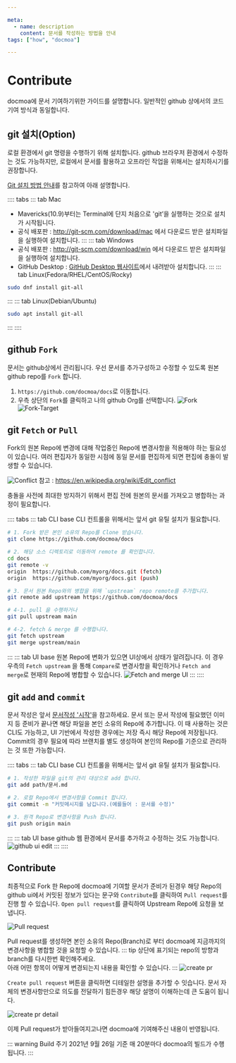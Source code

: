 ```yaml
---

meta:
  - name: description
    content: 문서를 작성하는 방법을 안내
tags: ["how", "docmoa"]

---
```


# Contribute

docmoa에 문서 기여하기위한 가이드를 설명합니다. 일반적인 github 상에서의 코드 기여 방식과 동일합니다.

## git 설치(Option)
로컬 환경에서 git 명령을 수행하기 위해 설치합니다. github 브라우저 환경에서 수정하는 것도 가능하지만, 로컬에서 문서를 활용하고 오프라인 작업을 위해서는 설치하시기를 권장합니다.

[Git 설치 방법 안내](https://git-scm.com/book/ko/v2/%EC%8B%9C%EC%9E%91%ED%95%98%EA%B8%B0-Git-%EC%84%A4%EC%B9%98)를 참고하여 아래 설명합니다.

:::: tabs
::: tab Mac
- Mavericks(10.9)부터는 Terminal에 단지 처음으로 'git’을 실행하는 것으로 설치가 시작됩니다.
- 공식 배포판 : <http://git-scm.com/download/mac> 에서 다운로드 받은 설치파일을 실행하여 설치합니다.
:::
::: tab Windows
- 공식 배포판 : <http://git-scm.com/download/win> 에서 다운로드 받은 설치파일을 실행하여 설치합니다.
- GitHub Desktop : [GitHub Desktop 웹사이트](https://desktop.github.com/)에서 내려받아 설치합니다.
:::
::: tab Linux(Fedora/RHEL/CentOS/Rocky)
```bash
sudo dnf install git-all
```
:::
::: tab Linux(Debian/Ubuntu)
```bash
sudo apt install git-all
```
:::
::::

## github `Fork`
문서는 github상에서 관리됩니다. 우선 문서를 추가구성하고 수정할 수 있도록 원본 github repo를 `Fork` 합니다.

1. `https://github.com/docmoa/docs`로 이동합니다.
2. 우측 상단의 `Fork`를 클릭하고 나의 github Org를 선택합니다.
![Fork](../image/github-fork.png "GitHub에서 Fork")
![Fork-Target](../image/github-fork-target.png "Fork 대상 Org 선택")

## git `Fetch` or `Pull`
Fork의 원본 Repo에 변경에 대해 작업중인 Repo에 변경사항을 적용해야 하는 필요성이 있습니다. 여러 편집자가 동일한 시점에 동일 문서를 편집하게 되면 편집에 충돌이 발생할 수 있습니다.

![Conflict](https://upload.wikimedia.org/wikipedia/commons/9/97/Paragraph-based_prototype_%E2%80%93_rough_visualization_of_the_functionality.png)
참고 : <https://en.wikipedia.org/wiki/Edit_conflict>

충돌을 사전에 최대한 방지하기 위해서 편집 전에 원본의 문서를 가져오고 병합하는 과정이 필요합니다.

:::: tabs
::: tab CLI base
CLI 컨트롤을 위해서는 앞서 git 유틸 설치가 필요합니다.
```bash
# 1. Fork 받은 본인 소유의 Repo를 Clone 받습니다.
git clone https://github.com/docmoa/docs

# 2. 해당 소스 디렉토리로 이동하여 remote 를 확인합니다.
cd docs
git remote -v
origin	https://github.com/myorg/docs.git (fetch)
origin	https://github.com/myorg/docs.git (push)

# 3. 문서 원본 Repo와의 병합을 위해 `upstream` repo remote를 추가합니다.
git remote add upstream https://github.com/docmoa/docs

# 4-1. pull 을 수행하거나
git pull upstream main

# 4-2. fetch & merge 를 수행합니다.
git fetch upstream
git merge upstream/main
```
:::
::: tab UI base
원본 Repo에 변화가 있으면 UI상에서 상태가 알려집니다. 이 경우 우측의 `Fetch upstream` 을 통해 `Compare`로 변경사항을 확인하거나 `Fetch and merge`로 현재의 Repo에 병합할 수 있습니다.
![Fetch and merge UI](../image/github-ui-fetch.png)
:::
::::

## git `add` and `commit`
문서 작성은 앞서 [문서작성 '시작'](/00-Howto/02-문서작성가이드/01-Start.html)을 참고하세요. 문서 또는 문서 작성에 필요했던 이미지 등 준비가 끝나면 해당 파일을 본인 소유의 Repo에 추가합니다. 이 때 사용하는 것은 CLI도 가능하고, UI 기반에서 작성한 경우에는 저장 즉시 해당 Repo에 저장됩니다. Commit의 경우 필요에 따라 브랜치를 별도 생성하여 본인의 Repo를 기준으로 관리하는 것 또한 가능합니다.

:::: tabs
::: tab CLI base
CLI 컨트롤을 위해서는 앞서 git 유틸 설치가 필요합니다.
```bash
# 1. 작성한 파일을 git의 관리 대상으로 add 합니다.
git add path/문서.md

# 2. 로컬 Repo에서 변경사항을 Commit 합니다.
git commit -m "커밋메시지를 남깁니다.(예를들어 : 문서를 수정)"

# 3. 원격 Repo로 변경사항을 Push 합니다.
git push origin main
```
:::
::: tab UI base
github 웹 환경에서 문서를 추가하고 수정하는 것도 가능합니다.
![github ui edit](../image/github-ui-editor.png)
:::
::::

## Contribute
최종적으로 Fork 한 Repo에 docmoa에 기여할 문서가 준비가 된경우 해당 Repo의 github ui에서 커밋된 정보가 있다는 문구와 `Contribute`를 클릭하여 `Pull request`를 진행 할 수 있습니다. `Open pull request`를 클릭하여 Upstream Repo에 요청을 보냅니다.

![Pull request](../image/github-ui-contribute.png)

Pull request를 생성하면 본인 소유의 Repo(Branch)로 부터 docmoa에 지금까지의 변경사항을 병합할 것을 요청할 수 있습니다.
::: tip
상단에 표기되는 repo의 방향과 branch를 다시한번 확인해주세요.  
아래 어떤 항목이 어떻게 변경되는지 내용을 확인할 수 있습니다.
:::
![create pr](../image/github-ui-create-pr.png)

`Create pull request` 버튼을 클릭하면 디테일한 설명을 추가할 수 잇습니다. 문서 자체의 변경사항만으로 의도를 전달하기 힘든경우 해당 설명이 이해하는데 큰 도움이 됩니다.

![create pr detail](../image/github-ui-create-pr-detail.png)

이제 Pull request가 받아들여지고나면 docmoa에 기여해주신 내용이 반영됩니다.

::: warning Build 주기
2021년 9월 26일 기준 매 20분마다 docmoa의 빌드가 수행됩니다.
:::